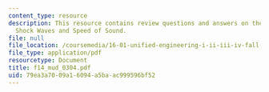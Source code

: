 ```yaml
---
content_type: resource
description: This resource contains review questions and answers on the topic of Normal
  Shock Waves and Speed of Sound.
file: null
file_location: /coursemedia/16-01-unified-engineering-i-ii-iii-iv-fall-2005-spring-2006/79ea3a7009a16094a5baac999596bf52_f14_mud_0304.pdf
file_type: application/pdf
resourcetype: Document
title: f14_mud_0304.pdf
uid: 79ea3a70-09a1-6094-a5ba-ac999596bf52
---
```

